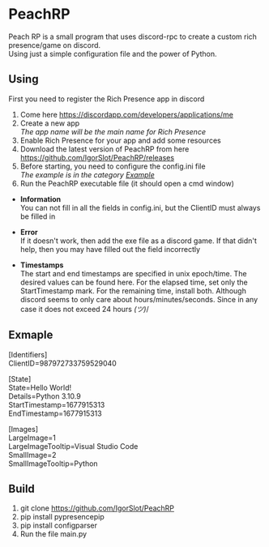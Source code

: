 # PeachRP
Peach RP is a small program that uses discord-rpc to create a custom rich presence/game on discord.
<br>Using just a simple configuration file and the power of Python.

## Using

First you need to register the Rich Presence app in discord

1. Come here https://discordapp.com/developers/applications/me
2. Create a new app 
<br>*The app name will be the main name for Rich Presence*
3. Enable Rich Presence for your app and add some resources 
4. Download the latest version of PeachRP from here https://github.com/IgorSlot/PeachRP/releases
5. Before starting, you need to configure the config.ini file
<br>*The example is in the category [Example](https://github.com/IgorSlot/PeachRP#exmaple)*
6. Run the PeachRP executable file (it should open a cmd window)

- **Information**
<br>You can not fill in all the fields in config.ini, but the ClientID must always be filled in

- **Error**
<br>If it doesn't work, then add the exe file as a discord game. If that didn't help, then you may have filled out the field incorrectly

- **Timestamps**
<br>The start and end timestamps are specified in unix epoch/time. The desired values can be found here. For the elapsed time, set only the StartTimestamp mark. For the remaining time, install both. Although discord seems to only care about hours/minutes/seconds. Since in any case it does not exceed 24 hours _(ツ)_/

## Exmaple
[Identifiers]
<br>ClientID=987972733759529040

[State]
<br>State=Hello World!
<br>Details=Python 3.10.9
<br>StartTimestamp=1677915313
<br>EndTimestamp=1677915313

[Images]
<br>LargeImage=1
<br>LargeImageTooltip=Visual Studio Code
<br>SmallImage=2
<br>SmallImageTooltip=Python

## Build

1. git clone https://github.com/IgorSlot/PeachRP
2. pip install pypresencepip
3. pip install configparser
4. Run the file main.py

